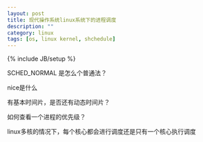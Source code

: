 ```yaml
---
layout: post
title: 现代操作系统linux系统下的进程调度
description: ""
category: linux
tags: [os, linux kernel, shchedule]
---
```

{% include JB/setup %}


SCHED_NORMAL 是怎么个普通法？

nice是什么

有基本时间片，是否还有动态时间片？


如何查看一个进程的优先级？

linux多核的情况下，每个核心都会进行调度还是只有一个核心执行调度